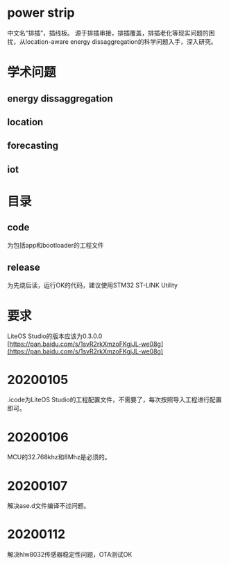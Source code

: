 
# power strip
中文名“排插”，插线板。
源于排插串接，排插覆盖，排插老化等现实问题的困扰，从location-aware energy dissaggregation的科学问题入手，深入研究。

# 学术问题
## energy dissaggregation
## location
## forecasting
## iot

# 目录
## code
为包括app和bootloader的工程文件
## release
为先烧后读，运行OK的代码，建议使用STM32 ST-LINK Utility

# 要求
LiteOS Studio的版本应该为0.3.0.0 
[https://pan.baidu.com/s/1svR2rkXmzoFKgjJL-we08g](https://pan.baidu.com/s/1svR2rkXmzoFKgjJL-we08g)

# 20200105
.icode为LiteOS Studio的工程配置文件，不需要了，每次按照导入工程进行配置即可。
# 20200106
MCU的32.768khz和8Mhz是必须的。

# 20200107
解决ase.d文件编译不过问题。

# 20200112
解决hlw8032传感器稳定性问题，OTA测试OK
